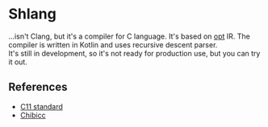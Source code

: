 # Shlang
...isn't Clang, but it's a compiler for C language. It's based on [opt](../opt/README.md) IR.
The compiler is written in Kotlin and uses recursive descent parser.  
It's still in development, so it's not ready for production use, but you can try it out.


## References
- [C11 standard](https://port70.net/~nsz/c/c11/n1570.html)
- [Chibicc](https://github.com/rui314/chibicc)